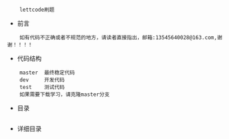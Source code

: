         lettcode刷题
        
    
* 前言
```
    如有代码不正确或者不规范的地方，请读者直接指出，邮箱:13545640028@163.com,谢谢！！！！
```

* 代码结构
```
    master  最终稳定代码
    dev     开发代码
    test    测试代码
    如果需要下载学习，请克隆master分支

```

* 目录
```

```

* 详细目录
```

```